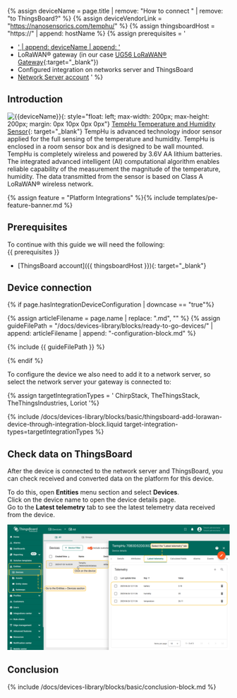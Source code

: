 
{% assign deviceName = page.title | remove: "How to connect " | remove: "to ThingsBoard?" %}
{% assign deviceVendorLink = "https://nanosensorics.com/temphu/" %}
{% assign thingsboardHost = "https://" | append: hostName %}
{% assign prerequisites = '
- <a href="' | append: deviceVendorLink | append: '" target="_blank">' | append: deviceName | append: '</a>
- LoRaWAN® gateway (in our case [UG56 LoRaWAN® Gateway](/docs/pe/devices-library/ug56-lorawan-gateway/){:target="_blank"})
- Configured integration on networks server and ThingsBoard
- [Network Server account](#device-connection)
'
 %}

## Introduction

![{{deviceName}}](/images/devices-library/{{page.deviceImageFileName}}){: style="float: left; max-width: 200px; max-height: 200px; margin: 0px 10px 0px 0px"}
[TempHu Temperature and Humidity Sensor]({{deviceVendorLink}}){: target="_blank"} TempHu is advanced technology indoor sensor applied for the full sensing of
the temperature and humidity. TempHu is enclosed in a room sensor box and is
designed to be wall mounted. TempHu is completely wireless and powered by 3.6V AA
lithium batteries. The integrated advanced intelligent (AI) computational algorithm
enables reliable capability of the measurement the magnitude of the temperature,
humidity. The data transmitted from the sensor is based on Class A LoRaWAN® wireless
network.  

{% assign feature = "Platform Integrations" %}{% include templates/pe-feature-banner.md %}
<br>

## Prerequisites

To continue with this guide we will need the following:  
{{ prerequisites }}
- [ThingsBoard account]({{ thingsboardHost }}){: target="_blank"}


## Device connection

{% if page.hasIntegrationDeviceConfiguration | downcase == "true"%}

{% assign articleFilename = page.name |  replace: ".md", "" %}
{% assign guideFilePath = "/docs/devices-library/blocks/ready-to-go-devices/" | append: articleFilename | append: "-configuration-block.md" %}

{% include {{ guideFilePath }} %}

{% endif %}

To configure the device we also need to add it to a network server, so select the network server your gateway is connected to:  

{% assign targetIntegrationTypes = '
ChirpStack,
TheThingsStack,
TheThingsIndustries,
Loriot
'%}

{% include /docs/devices-library/blocks/basic/thingsboard-add-lorawan-device-through-integration-block.liquid target-integration-types=targetIntegrationTypes %}


## Check data on ThingsBoard

After the device is connected to the network server and ThingsBoard, you can check received and converted data on the platform for this device.  

To do this, open **Entities** menu section and select **Devices**.  
Click on the device name to open the device details page.  
Go to the **Latest telemetry** tab to see the latest telemetry data received from the device.  

![LoRaWAN device data](/images/devices-library/lorawan-temphu-data.png)


## Conclusion

{% include /docs/devices-library/blocks/basic/conclusion-block.md %}
